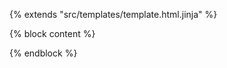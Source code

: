 {% extends "src/templates/template.html.jinja" %}

{% block content %}
<div id="quiz-root" data-src="/quiz/demo.json"></div>
{% endblock %}
